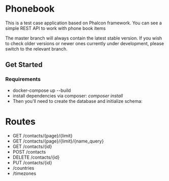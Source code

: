 # Phonebook 

This is a test case application based on Phalcon framework. You can see a simple REST API to work with phone book items 

The master branch will always contain the latest stable version.
If you wish to check older versions or newer ones currently under development, please switch to the relevant branch.

## Get Started

### Requirements

* docker-compose up --build
* install dependencies via composer: *composer install*
* Then you'll need to create the database and initialize schema:

# Routes

* GET /contacts/{page}/{limit}
* GET /contacts/{page}/{limit}/{name_query}
* GET /contacts/{id}
* POST /contacts
* DELETE /contacts/{id}
* PUT /contacts/{id}
* /countries
* /timezones
